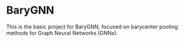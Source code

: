 # BaryGNN

This is the basic project for BaryGNN, focused on barycenter pooling methods for Graph Neural Networks (GNNs).